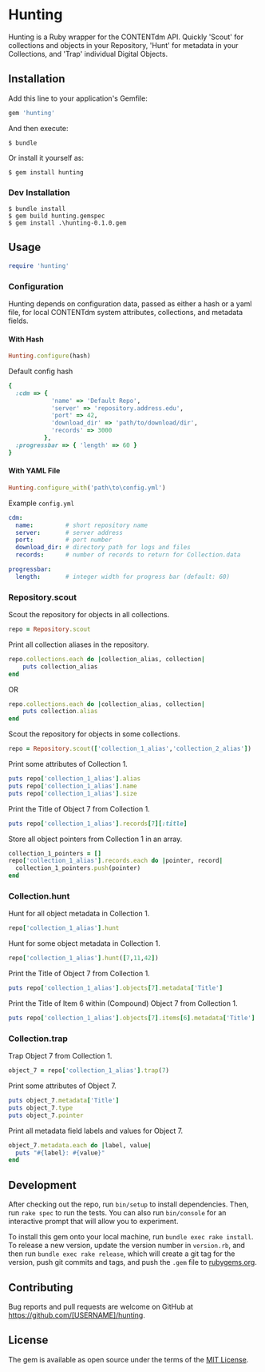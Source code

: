 # Hunting

Hunting is a Ruby wrapper for the CONTENTdm API. Quickly 'Scout' for collections and objects in your Repository, 'Hunt' for metadata in your Collections, and 'Trap' individual Digital Objects.

## Installation

Add this line to your application's Gemfile:

```ruby
gem 'hunting'
```

And then execute:

    $ bundle

Or install it yourself as:

    $ gem install hunting

### Dev Installation

    $ bundle install
    $ gem build hunting.gemspec
    $ gem install .\hunting-0.1.0.gem

## Usage

```ruby
require 'hunting'
```

### Configuration
Hunting depends on configuration data, passed as either a hash or a yaml file, for local CONTENTdm system attributes, collections, and metadata fields.

#### With Hash
```ruby
Hunting.configure(hash)
```
Default config hash
```ruby
{
  :cdm => {
            'name' => 'Default Repo',
            'server' => 'repository.address.edu',
            'port' => 42,
            'download_dir' => 'path/to/download/dir',
            'records' => 3000
          },
  :progressbar => { 'length' => 60 }
}
```

#### With YAML File
```ruby
Hunting.configure_with('path\to\config.yml')
```

Example `config.yml`
```yaml
cdm:
  name:         # short repository name
  server:       # server address
  port:         # port number
  download_dir: # directory path for logs and files
  records:      # number of records to return for Collection.data

progressbar:
  length:       # integer width for progress bar (default: 60)
```

### Repository.scout

Scout the repository for objects in all collections.
```ruby
repo = Repository.scout
```

Print all collection aliases in the repository.
```ruby
repo.collections.each do |collection_alias, collection|
    puts collection_alias
end
```
OR
```ruby
repo.collections.each do |collection_alias, collection|
    puts collection.alias
end
```

Scout the repository for objects in some collections.
```ruby
repo = Repository.scout(['collection_1_alias','collection_2_alias'])
```

Print some attributes of Collection 1.
```ruby
puts repo['collection_1_alias'].alias
puts repo['collection_1_alias'].name
puts repo['collection_1_alias'].size
```

Print the Title of Object 7 from Collection 1.
```ruby
puts repo['collection_1_alias'].records[7][:title]
```

Store all object pointers from Collection 1 in an array.
```ruby
collection_1_pointers = []
repo['collection_1_alias'].records.each do |pointer, record|
  collection_1_pointers.push(pointer)
end
```

### Collection.hunt

Hunt for all object metadata in Collection 1.
```ruby
repo['collection_1_alias'].hunt
```

Hunt for some object metadata in Collection 1.
```ruby
repo['collection_1_alias'].hunt([7,11,42])
```

Print the Title of Object 7 from Collection 1.
```ruby
puts repo['collection_1_alias'].objects[7].metadata['Title']
```

Print the Title of Item 6 within (Compound) Object 7 from Collection 1.
```ruby
puts repo['collection_1_alias'].objects[7].items[6].metadata['Title']
```

### Collection.trap

Trap Object 7 from Collection 1.
```ruby
object_7 = repo['collection_1_alias'].trap(7)
```

Print some attributes of Object 7.
```ruby
puts object_7.metadata['Title']
puts object_7.type
puts object_7.pointer
```

Print all metadata field labels and values for Object 7.
```ruby
object_7.metadata.each do |label, value|
  puts "#{label}: #{value}"
end
```

## Development

After checking out the repo, run `bin/setup` to install dependencies. Then, run `rake spec` to run the tests. You can also run `bin/console` for an interactive prompt that will allow you to experiment.

To install this gem onto your local machine, run `bundle exec rake install`. To release a new version, update the version number in `version.rb`, and then run `bundle exec rake release`, which will create a git tag for the version, push git commits and tags, and push the `.gem` file to [rubygems.org](https://rubygems.org).

## Contributing

Bug reports and pull requests are welcome on GitHub at https://github.com/[USERNAME]/hunting.


## License

The gem is available as open source under the terms of the [MIT License](http://opensource.org/licenses/MIT).


